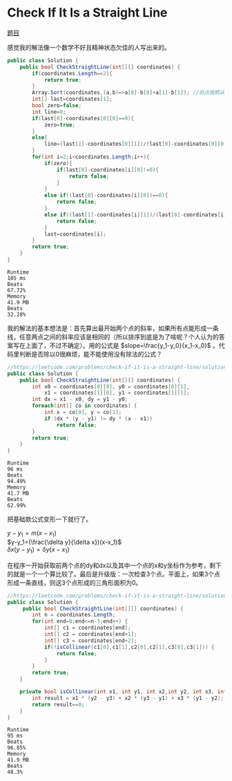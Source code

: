 # Check If It Is a Straight Line

[题目](https://leetcode.com/problems/check-if-it-is-a-straight-line/description/)

感觉我的解法像一个数学不好且精神状态欠佳的人写出来的。
```c#
public class Solution {
    public bool CheckStraightLine(int[][] coordinates) {
        if(coordinates.Length==2){
            return true;
        }
        Array.Sort(coordinates,(a,b)=>a[0]-b[0]+a[1]-b[1]); //将点按照从低到高的顺序排序。如果不排序，最开始算的那个斜率就无法拿来作为参考，出现wrong answer
        int[] last=coordinates[1];
        bool zero=false;
        int line=0;
        if(last[0]-coordinates[0][0]==0){
            zero=true;
        }
        else{
            line=(last[1]-coordinates[0][1])/(last[0]-coordinates[0][0]);
        }
        for(int i=2;i<coordinates.Length;i++){
            if(zero){
                if(last[0]-coordinates[i][0]!=0){
                    return false;
                }
            }
            else if((last[0]-coordinates[i][0])==0){
                return false;
            }
            else if((last[1]-coordinates[i][1])/(last[0]-coordinates[i][0])!=line){
                return false;
            }
            last=coordinates[i];
        }
        return true;
    }
}
```
```
Runtime
105 ms
Beats
67.72%
Memory
41.9 MB
Beats
32.28%
```
我的解法的基本想法是：首先算出最开始两个点的斜率，如果所有点能形成一条线，任意两点之间的斜率应该是相同的（所以排序到底是为了啥呢？个人认为的答案写在上面了，不过不确定）。用的公式是 $slope=\frac{y_1-y_0}{x_1-x_0}$ 。代码里判断是否除以0很麻烦，能不能使用没有除法的公式？
```c#
//https://leetcode.com/problems/check-if-it-is-a-straight-line/solutions/408984/java-python-3-check-slopes-short-code-w-explanation-and-analysis/
public class Solution {
    public bool CheckStraightLine(int[][] coordinates) {
        int x0 = coordinates[0][0], y0 = coordinates[0][1], 
            x1 = coordinates[1][0], y1 = coordinates[1][1];
        int dx = x1 - x0, dy = y1 - y0;
        foreach(int[] co in coordinates) {
            int x = co[0], y = co[1];
            if (dx * (y - y1) != dy * (x - x1))
                return false;
        }
        return true;
    }
}
```
```
Runtime
96 ms
Beats
94.49%
Memory
41.7 MB
Beats
62.99%
```
把基础款公式变形一下就行了。

$y-y_1=m(x-x_1)$<br>
$y-y_1=(\frac{\delta y}{\delta x})(x-x_1)$<br>
$\delta x(y-y_1)=\delta y(x-x_1)$

在程序一开始获取前两个点的dy和dx以及其中一个点的x和y坐标作为参考，剩下的就是一个一个算比较了。最后是升级版：一次检查3个点。平面上，如果3个点形成一条直线，则这3个点形成的三角形面积为0。
```c#
//https://leetcode.com/problems/check-if-it-is-a-straight-line/solutions/408968/check-collinearity/
public class Solution {
     public bool CheckStraightLine(int[][] coordinates) {
        int n = coordinates.Length;
        for(int end=0;end<=n-3;end++) {
            int[] c1 = coordinates[end];
            int[] c2 = coordinates[end+1];
            int[] c3 = coordinates[end+2];
            if(!isCollinear(c1[0],c1[1],c2[0],c2[1],c3[0],c3[1])) {
                return false;
            }
        }
        return true;
    }

    private bool isCollinear(int x1, int y1, int x2,int y2, int x3, int y3) {
        int result = x1 * (y2 - y3) + x2 * (y3 - y1) + x3 * (y1 - y2);
        return result==0;
    }
}
```
```
Runtime
95 ms
Beats
96.85%
Memory
41.9 MB
Beats
48.3%
```